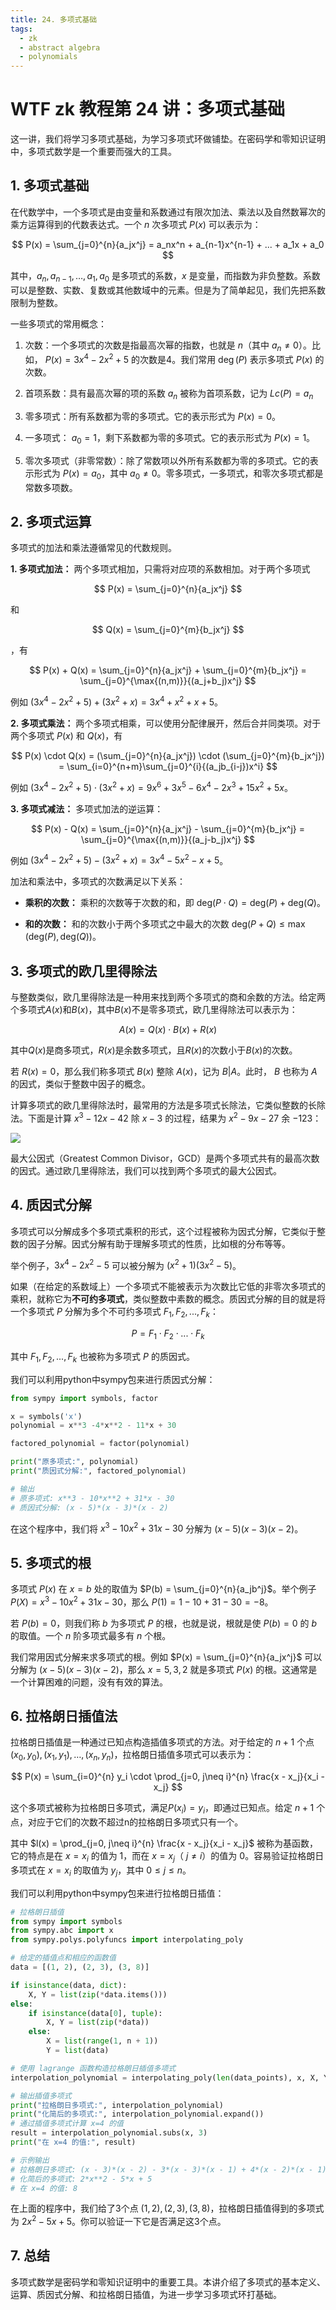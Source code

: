 ```yaml
---
title: 24. 多项式基础
tags:
  - zk
  - abstract algebra
  - polynomials
---
```


# WTF zk 教程第 24 讲：多项式基础

这一讲，我们将学习多项式基础，为学习多项式环做铺垫。在密码学和零知识证明中，多项式数学是一个重要而强大的工具。

## 1. 多项式基础

在代数学中，一个多项式是由变量和系数通过有限次加法、乘法以及自然数幂次的乘方运算得到的代数表达式。一个 $n$ 次多项式 $P(x)$ 可以表示为：

$$
P(x) = \sum_{j=0}^{n}{a_jx^j} = a_nx^n + a_{n-1}x^{n-1} + ... + a_1x + a_0
$$

其中，$a_n, a_{n-1}, \ldots, a_1, a_0$ 是多项式的系数，$x$ 是变量，而指数为非负整数。系数可以是整数、实数、复数或其他数域中的元素。但是为了简单起见，我们先把系数限制为整数。

一些多项式的常用概念：

1. 次数：一个多项式的次数是指最高次幂的指数，也就是 $n$（其中 $a_n \neq 0$）。比如， $P(x) = 3x^4 - 2x^2 + 5$ 的次数是4。我们常用 $\deg(P)$ 表示多项式 $P(x)$ 的次数。

2. 首项系数：具有最高次幂的项的系数 $a_n$ 被称为首项系数，记为 $Lc(P) = a_n$

2. 零多项式：所有系数都为零的多项式。它的表示形式为 $P(x) = 0$。

3. 一多项式： $a_0 = 1$，剩下系数都为零的多项式。它的表示形式为 $P(x) = 1$。

4. 零次多项式（非零常数）：除了常数项以外所有系数都为零的多项式。它的表示形式为 $P(x) = a_0$，其中 $a_0 \neq 0$。零多项式，一多项式，和零次多项式都是常数多项数。

## 2. 多项式运算

多项式的加法和乘法遵循常见的代数规则。

**1. 多项式加法：** 两个多项式相加，只需将对应项的系数相加。对于两个多项式 

$$
P(x) = \sum_{j=0}^{n}{a_jx^j}
$$ 

和 

$$
Q(x) = \sum_{j=0}^{m}{b_jx^j}
$$

，有

$$
P(x) + Q(x) = \sum_{j=0}^{n}{a_jx^j} + \sum_{j=0}^{m}{b_jx^j} = \sum_{j=0}^{\max{(n,m)}}{(a_j+b_j)x^j}
$$

例如 $(3x^4 - 2x^2 + 5) + (3x^2 + x) = 3x^4 + x^2 + x + 5$。

**2. 多项式乘法：** 两个多项式相乘，可以使用分配律展开，然后合并同类项。对于两个多项式 $P(x)$ 和 $Q(x)$，有

$$
P(x) \cdot Q(x)  = (\sum_{j=0}^{n}{a_jx^j}) \cdot (\sum_{j=0}^{m}{b_jx^j}) = \sum_{i=0}^{n+m}\sum_{j=0}^{i}{(a_jb_{i-j})x^i}
$$

例如 $(3x^4 - 2x^2 + 5) \cdot (3x^2 + x) = 9x^6 + 3x^5 -6x^4 -2x^3 +15x^2 +5x$。

**3. 多项式减法：** 多项式加法的逆运算：

$$
P(x) - Q(x) = \sum_{j=0}^{n}{a_jx^j} - \sum_{j=0}^{m}{b_jx^j} = \sum_{j=0}^{\max{(n,m)}}{(a_j-b_j)x^j}
$$

例如 $(3x^4 - 2x^2 + 5) - (3x^2 + x) = 3x^4 -5 x^2 - x + 5$。

加法和乘法中，多项式的次数满足以下关系：

- **乘积的次数：** 乘积的次数等于次数的和，即 $\text{deg}(P \cdot Q) = \text{deg}(P) + \text{deg}(Q)$。
  
- **和的次数：** 和的次数小于两个多项式之中最大的次数 $\text{deg}(P + Q) \leq \max(\text{deg}(P), \text{deg}(Q))$。



## 3. 多项式的欧几里得除法

与整数类似，欧几里得除法是一种用来找到两个多项式的商和余数的方法。给定两个多项式$A(x)$和$B(x)$，其中$B(x)$不是零多项式，欧几里得除法可以表示为：

$$
A(x) = Q(x) \cdot B(x) + R(x)
$$

其中$Q(x)$是商多项式，$R(x)$是余数多项式，且$R(x)$的次数小于$B(x)$的次数。

若 $R(x) = 0$，那么我们称多项式 $B(x)$ 整除 $A(x)$，记为 $B|A$。此时， $B$ 也称为 $A$ 的因式，类似于整数中因子的概念。

计算多项式的欧几里得除法时，最常用的方法是多项式长除法，它类似整数的长除法。下面是计算 $x^3 -12x -42$ 除 $x-3$ 的过程，结果为 $x^2 -9x -27$ 余 $-123$：

![](./img/23-1.svg)

最大公因式（Greatest Common Divisor，GCD）是两个多项式共有的最高次数的因式。通过欧几里得除法，我们可以找到两个多项式的最大公因式。

## 4. 质因式分解

多项式可以分解成多个多项式乘积的形式，这个过程被称为因式分解，它类似于整数的因子分解。因式分解有助于理解多项式的性质，比如根的分布等等。

举个例子，$3x^4 - 2x^2 - 5$ 可以被分解为 $(x^2+1)(3x^2-5)$。

如果（在给定的系数域上）一个多项式不能被表示为次数比它低的非零次多项式的乘积，就称它为**不可约多项式**，类似整数中素数的概念。质因式分解的目的就是将一个多项式 $P$ 分解为多个不可约多项式 $F_1, F_2, ..., F_k$：

$$
P = F_1 \cdot F_2 \cdot ... \cdot F_k
$$

其中 $F_1, F_2, ..., F_k$ 也被称为多项式 $P$ 的质因式。

我们可以利用python中sympy包来进行质因式分解：

```python
from sympy import symbols, factor

x = symbols('x')
polynomial = x**3 -4*x**2 - 11*x + 30

factored_polynomial = factor(polynomial)

print("原多项式:", polynomial)
print("质因式分解:", factored_polynomial)

# 输出
# 原多项式: x**3 - 10*x**2 + 31*x - 30
# 质因式分解: (x - 5)*(x - 3)*(x - 2)
```

在这个程序中，我们将 $x^3 -10x^2 + 31x - 30$ 分解为 $(x - 5)(x - 3)(x - 2)$。

## 5. 多项式的根

多项式 $P(x)$ 在 $x=b$ 处的取值为 $P(b)  = \sum_{j=0}^{n}{a_jb^j}$。举个例子 $P(X) = x^3 -10x^2 + 31x - 30$，那么 $P(1) = 1 - 10 + 31 - 30 = -8$。

若 $P(b) = 0$，则我们称 $b$ 为多项式 $P$ 的根，也就是说，根就是使 $P(b) = 0$ 的 $b$ 的取值。一个 $n$ 阶多项式最多有 $n$ 个根。

我们常用因式分解来求多项式的根。例如 $P(x)  = \sum_{j=0}^{n}{a_jx^j}$ 可以分解为 $(x - 5)(x - 3)(x - 2)$，那么 $x = 5, 3, 2$ 就是多项式 $P(x)$ 的根。这通常是一个计算困难的问题，没有有效的算法。

## 6. 拉格朗日插值法

拉格朗日插值是一种通过已知点构造插值多项式的方法。对于给定的 $n+1$ 个点 $(x_0, y_0), (x_1, y_1), \ldots, (x_n, y_n)$，拉格朗日插值多项式可以表示为：

$$
P(x) = \sum_{i=0}^{n} y_i \cdot \prod_{j=0, j\neq i}^{n} \frac{x - x_j}{x_i - x_j}
$$

这个多项式被称为拉格朗日多项式，满足$P(x_i) = y_i$，即通过已知点。给定 $n+1$ 个点，对应于它们的次数不超过n的拉格朗日多项式只有一个。

其中 $l(x) = \prod_{j=0, j\neq i}^{n} \frac{x - x_j}{x_i - x_j}$ 被称为基函数，它的特点是在 $x = x_i$ 的值为 $1$，而在 $x = x_j$（ $j \neq i$）的值为 $0$。容易验证拉格朗日多项式在 $x = x_i$ 的取值为 $y_j$，其中 $0 \leq j \leq n$。

我们可以利用python中sympy包来进行拉格朗日插值：

```python
# 拉格朗日插值
from sympy import symbols
from sympy.abc import x
from sympy.polys.polyfuncs import interpolating_poly

# 给定的插值点和相应的函数值
data = [(1, 2), (2, 3), (3, 8)]

if isinstance(data, dict):
    X, Y = list(zip(*data.items()))
else:
    if isinstance(data[0], tuple):
        X, Y = list(zip(*data))
    else:
        X = list(range(1, n + 1))
        Y = list(data)

# 使用 lagrange 函数构造拉格朗日插值多项式
interpolation_polynomial = interpolating_poly(len(data_points), x, X, Y)

# 输出插值多项式
print("拉格朗日多项式:", interpolation_polynomial)
print("化简后的多项式:", interpolation_polynomial.expand())
# 通过插值多项式计算 x=4 的值
result = interpolation_polynomial.subs(x, 3)
print("在 x=4 的值:", result)

# 示例输出
# 拉格朗日多项式: (x - 3)*(x - 2) - 3*(x - 3)*(x - 1) + 4*(x - 2)*(x - 1)
# 化简后的多项式: 2*x**2 - 5*x + 5
# 在 x=4 的值: 8
```

在上面的程序中，我们给了3个点 $(1,2), (2,3), (3,8)$，拉格朗日插值得到的多项式为 $2x^2 - 5x + 5$。你可以验证一下它是否满足这3个点。

## 7. 总结

多项式数学是密码学和零知识证明中的重要工具。本讲介绍了多项式的基本定义、运算、质因式分解、和拉格朗日插值，为进一步学习多项式环打基础。
